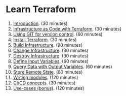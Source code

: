# Learn Terraform

1. [Introduction](1-introduction.md). (30 minutes)
2. [Infrastructure as Code with Terraform](2-infrastructure-as-code-with-terraform.md). (30 minutes)
3. [Using GIT for version control](3-using-git-for-version-control.md). (60 minutes)
4. [Install Terraform](4-install-terraform.md). (30 minutes)
5. [Build Infrastructure](5-build-infrastructure.md). (90 minutes)
6. [Change Infrastructure](6-change-infrastructure.md). (30 minutes)
7. [Destroy Infrastructure](). (30 minutes)
8. [Define Input Variables](). (60 minutes)
9. [Query Data with Output Variables](). (60 minutes) 
10. [Store Remote State](). (60 minutes) 
11. [Writing modules](). (120 minutes) 
12. [CI/CD concepts](). (30 minutes)
13. [Use-cases (bonus)](). (120 minutes)
